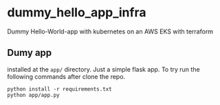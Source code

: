 # dummy_hello_app_infra
Dummy Hello-World-app with kubernetes on an AWS EKS with terraform 

## Dumy app
installed at the `app/` directory. Just a simple flask app. To try run the following commands after clone the repo.

``` 
python install -r requirements.txt
python app/app.py
```
